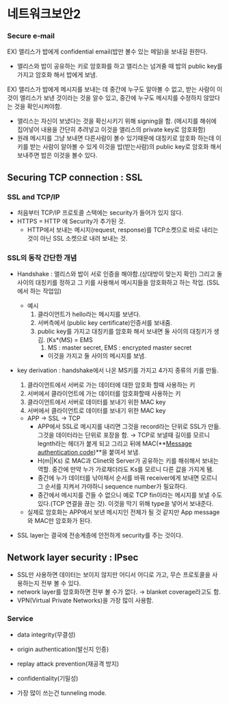 # 네트워크보안2

### Secure e-mail

EX) 앨리스가 밥에게 confidential email(밥만 볼수 있는 메일)을 보내길 원한다.

- 앨리스와 밥이 공유하는 키로 암호화를 하고 앨리스는 넘겨줄 때 밥의 public key를 가지고 암호화 해서 밥에게 보냄.

EX) 앨리스가 밥에게 메시지를 보내는 데 중간에 누구도 알아볼 수 없고, 받는 사람이 이것이 앨리스가 보낸 것이라는 것을 알수 있고, 중간에 누구도 메시지를 수정하지 않았다는 것을 확인시켜야함.

- 앨리스는 자신이 보냈다는 것을 확신시키기 위해 signing을 함. (메시지를 해쉬에 집어넣어 내용을 간단히 추려넣고 이것을 앨리스의 private key로 암호화함)
- 원래 메시지를 그냥 보내면 다른사람이 볼수 있기때문에 대칭키로 암호화 하는데 이 키를 받는 사람이 알아볼 수 있게 이것을 밥(받는사람)의 public key로 암호화 해서 보내주면 밥은 이것을 볼수 있다.

## Securing TCP connection : SSL

### SSL and TCP/IP

- 처음부터 TCP/IP 프로토콜 스택에는 security가 들어가 있지 않다.
- HTTPS = HTTP 에 Security가 추가된 것.
    - HTTP에서 보내는 메시지(request, response)를 TCP소켓으로 바로 내리는 것이 아닌 SSL 소켓으로 내려 보내는 것.

### SSL의 동작 간단한 개념

- Handshake : 앨리스와 밥이 서로 인증을 해야함.(상대방이 맞는지 확인) 그리고 둘 사이의 대칭키를 정하고 그 키를 사용해서 메시지들을 암호화하고 하는 작업. (SSL에서 하는 작업임)
    - 예시
        1. 클라이언트가 hello라는 메시지를 보낸다.
        2. 서버측에서 (public key certificate)인증서를 보내줌.
        3. public key를 가지고 대칭키를 암호화 해서 보내면 둘 사이의 대칭키가 생김. (Ks*(MS) = EMS
            1. MS : master secret, EMS : encrypted master secret
            - 이것을 가지고 둘 사이의 메시지를 보냄.
    
- key derivation : handshake에서 나온 MS키를 가지고 4가지 종류의 키를 만듦.
    1. 클라이언트에서 서버로 가는 데이터에 대한 암호화 할때 사용하는 키
    2. 서버에서 클라이언트에 가는 데이터를 암호화할때 사용하는 키
    3. 클라이언트에서 서버로 데이터를 보내기 위한 MAC key
    4. 서버에서 클라이언트로 데이터를 보내기 위한 MAC key
    - APP → SSL → TCP
        - APP에서 SSL로 메시지를 내리면 그것을 record라는 단위로 SSL가 만듦. 그것을 데이터라는 단위로 포장을 함. → TCP로 보낼때 길이를 모르니 legnth라는 헤더가 붙게 되고 그리고 뒤에 MAC(**[Message authentication code](https://en.wikipedia.org/wiki/Message_authentication_code))**을 붙여서 보냄.
        - H(m||Ks) 로 MAC과 Clinet와 Server가 공유하는 키를 해쉬해서 보내는 역할. 중간에 만약 누가 가로채더라도 Ks를 모르니 다른 값을 가지게 됌.
        - 중간에 누가 데이터를 낚아채서 순서를 바꿔 receiver에게 보내면 모르니 그 순서를 지켜서 가야하니 sequence number가 필요하다.
        - 중간에서 메시지를 건들 수 없으니 예로 TCP fin이라는 메시지를 보낼 수도 있다.(TCP 연결을 끊는 것). 이것을 막기 위해 type을 넣어서 보내준다.
    - 실제로 암호화는 APP에서 보낸 메시지인 전체가 될 것 같지만 App message와 MAC만 암호화가 된다.
- SSL layer는 결국에 전송계층에 안전하게 security를 주는 것이다.

## Network layer security : IPsec

- SSL만 사용하면 데이터는 보이지 않지만 어디서 어디로 가고, 무슨 프로토콜을 사용하는지 전부 볼 수 있다.
- network layer를 암호화하면 전부 볼 수가 없다. → blanket coverage라고도 함.
- VPN(Virtual Private Networks)을 가장 많이 사용함.

### Service

- data integrity(무결성)
- origin authentication(발신지 인증)
- replay attack prevention(재공격 방지)
- confidentiality(기밀성)

- 가장 많이 쓰는건 tunneling mode.